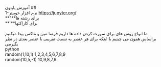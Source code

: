 آموزش پایتون ##<br>
1-نرم افزار جوپیتر
https://jupyter.org/
<br>
**"**برای رشته ها
<br>
**'**برای کاراکتها     
<br>
ما انواع روش های برای سورت کردن داده ها داریم 
فرضا مین و ماکس پیدا میکنیم براساس همون می چینیم یا اینکه برای هر عنصر یه نسبت تقریبی  با عنصر بعدی در نظر بگیرمی
<br>
python
<br>
random(1,10,1)  1,2,3,4,5,6,7,8,9<br>
random(10,5,-1)  10,9,8,7,6<br>

